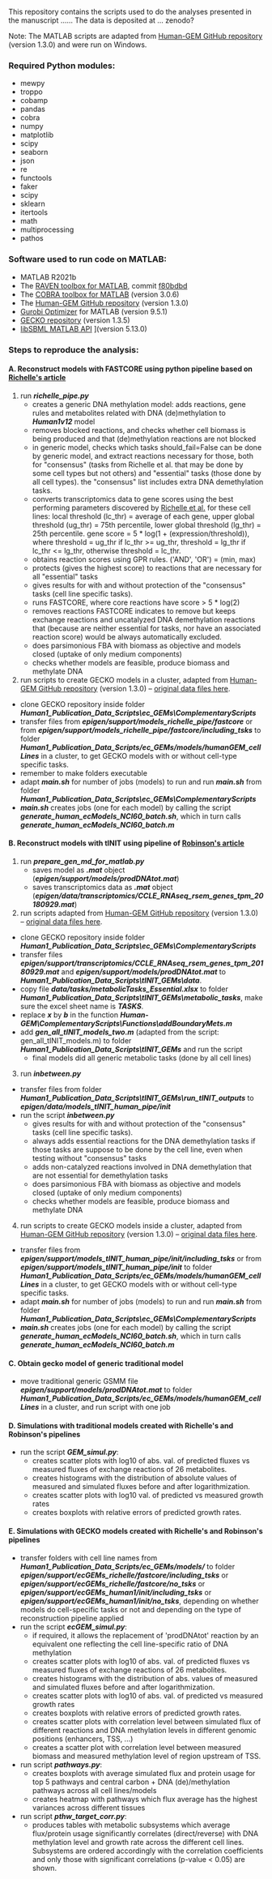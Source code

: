 This repository contains the scripts used to do the analyses presented in the manuscript …...
The data is deposited at ... zenodo?

Note: The MATLAB scripts are adapted from [Human-GEM GitHub repository](https://github.com/SysBioChalmers/Human-GEM) (version 1.3.0) and were run on Windows.

### Required Python modules:
* mewpy
* troppo
* cobamp
* pandas
* cobra
* numpy
* matplotlib
* scipy
* seaborn
* json
* re
* functools
* faker
* scipy
* sklearn
* itertools
* math
* multiprocessing
* pathos


### Software used to run code on MATLAB:
* MATLAB R2021b
* The [RAVEN toolbox for MATLAB](https://github.com/SysBioChalmers/RAVEN), commit [f80bdbd](https://github.com/SysBioChalmers/RAVEN/commit/f80bdbd2f888731f9d45e8941ed26197605c4ce5)
* The [COBRA toolbox for MATLAB](https://github.com/opencobra/cobratoolbox) (version 3.0.6)
* The [Human-GEM GitHub repository](https://github.com/SysBioChalmers/Human-GEM) (version 1.3.0)
* [Gurobi Optimizer](http://www.gurobi.com/registration/download-reg) for MATLAB (version 9.5.1)
* [GECKO repository](https://github.com/SysBioChalmers/GECKO) (version 1.3.5)
* [libSBML MATLAB API](https://sourceforge.net/projects/sbml/files/libsbml/5.13.0/stable/MATLAB%20interface/) ](version 5.13.0)

### Steps to reproduce the analysis:
#### A. Reconstruct models with FASTCORE using python pipeline based on [Richelle's article](https://journals.plos.org/ploscompbiol/article?id=10.1371/journal.pcbi.1006867)
1. run ***richelle_pipe.py***
    - creates a generic DNA methylation model: adds reactions, gene rules and metabolites related with DNA (de)methylation to ***Human1v12*** model
    - removes blocked reactions, and checks whether cell biomass is being produced and that (de)methylation reactions are not blocked
    - in generic model, checks which tasks should_fail=False can be done by generic model, and extract reactions necessary for those, both for "consensus" (tasks from Richelle et al. that may be done by some cell types but not others) and "essential" tasks (those done by all cell types). the "consensus" list includes extra DNA demethylation tasks.
    - converts transcriptomics data to gene scores using the best performing parameters discovered by [Richelle et al.](https://journals.plos.org/ploscompbiol/article?id=10.1371/journal.pcbi.1006867) for these cell lines: local threshold (lc_thr) = average of each gene, upper global threshold (ug_thr) = 75th percentile, lower global threshold (lg_thr) = 25th percentile. gene score = 5 * log(1 + (expression/threshold)), where threshold = ug_thr if lc_thr >= ug_thr, threshold = lg_thr if lc_thr <= lg_thr, otherwise threshold = lc_thr.
    - obtains reaction scores using GPR rules. ('AND', 'OR') = (min, max)
    - protects (gives the highest score) to reactions that are necessary for all "essential" tasks
    - gives results for with and without protection of the "consensus" tasks (cell line specific tasks).
    - runs FASTCORE, where core reactions have score > 5 * log(2)  
    - removes reactions FASTCORE indicates to remove but keeps exchange reactions and uncatalyzed DNA demethylation reactions that (because are neither essential for tasks, nor have an associated reaction score) would be always automatically excluded.
    - does parsimonious FBA with biomass as objective and models closed (uptake of only medium components)
    - checks whether models are feasible, produce biomass and methylate DNA
2. run scripts to create GECKO models in a cluster, adapted from [Human-GEM GitHub repository](https://github.com/SysBioChalmers/Human-GEM) (version 1.3.0) – [original data files here](https://doi.org/10.5281/zenodo.3577466).
* clone GECKO repository inside folder ***Human1_Publication_Data_Scripts\ec_GEMs\ComplementaryScripts***
* transfer files from ***epigen/support/models_richelle_pipe/fastcore*** or from ***epigen/support/models_richelle_pipe/fastcore/including_tsks*** to folder ***Human1_Publication_Data_Scripts/ec_GEMs/models/humanGEM_cellLines*** in a cluster,
to get GECKO models with or without cell-type specific tasks.
* remember to make folders executable
* adapt ***main.sh*** for number of jobs (models) to run and run ***main.sh*** from folder ***Human1_Publication_Data_Scripts\ec_GEMs\ComplementaryScripts***
* ***main.sh*** creates jobs (one for each model) by calling the script ***generate_human_ecModels_NCI60_batch.sh***, which in turn calls ***generate_human_ecModels_NCI60_batch.m***

#### B. Reconstruct models with tINIT using pipeline of [Robinson's article](https://www.science.org/doi/10.1126/scisignal.aaz1482)
1. run ***prepare_gen_md_for_matlab.py***
   * saves model as ***.mat*** object (***epigen/support/models/prodDNAtot.mat***)
   * saves transcriptomics data as ***.mat*** object (***epigen/data/transcriptomics/CCLE_RNAseq_rsem_genes_tpm_20180929.mat***)
2. run scripts adapted from [Human-GEM GitHub repository](https://github.com/SysBioChalmers/Human-GEM) (version 1.3.0) – [original data files here](https://doi.org/10.5281/zenodo.3577466).
* clone GECKO repository inside folder ***Human1_Publication_Data_Scripts\ec_GEMs\ComplementaryScripts***
* transfer files ***epigen/support/transcriptomics/CCLE_RNAseq_rsem_genes_tpm_20180929.mat***  and ***epigen/support/models/prodDNAtot.mat*** to ***Human1_Publication_Data_Scripts\tINIT_GEMs\data***.
* copy file ***data/tasks/metabolicTasks_Essential.xlsx*** to folder ***Human1_Publication_Data_Scripts\tINIT_GEMs\metabolic_tasks***, make sure the excel sheet name is ***TASKS***.
* replace ***x*** by ***b*** in the function ***Human-GEM\ComplementaryScripts\Functions\addBoundaryMets.m***
*  add ***gen_all_tINIT_models_two.m*** (adapted from the script: gen_all_tINIT_models.m) to folder ***Human1_Publication_Data_Scripts\tINIT_GEMs*** and run the script
    * final models did all generic metabolic tasks (done by all cell lines)
3. run ***inbetween.py***
* transfer files from folder ***Human1_Publication_Data_Scripts\tINIT_GEMs\run_tINIT_outputs*** to ***epigen/data/models_tINIT_human_pipe/init***
* run the script ***inbetween.py***
    - gives results for with and without protection of the "consensus" tasks (cell line specific tasks).
    - always adds essential reactions for the DNA demethylation tasks if those tasks are suppose to be done by the cell line, even when testing without "consensus" tasks
    - adds non-catalyzed reactions involved in DNA demethylation that are not essential for demethylation tasks
    - does parsimonious FBA with biomass as objective and models closed (uptake of only medium components)
    - checks whether models are feasible, produce biomass and methylate DNA
4. run scripts to create GECKO models inside a cluster, adapted from [Human-GEM GitHub repository](https://github.com/SysBioChalmers/Human-GEM) (version 1.3.0) – [original data files here](https://doi.org/10.5281/zenodo.3577466).
* transfer files from ***epigen/support/models_tINIT_human_pipe/init/including_tsks*** or from ***epigen/support/models_tINIT_human_pipe/init*** to folder ***Human1_Publication_Data_Scripts/ec_GEMs/models/humanGEM_cellLines*** in a cluster, to get GECKO models with or without cell-type specific tasks.
* adapt ***main.sh*** for number of jobs (models) to run and run ***main.sh*** from folder ***Human1_Publication_Data_Scripts\ec_GEMs\ComplementaryScripts***
* ***main.sh*** creates jobs (one for each model) by calling the script ***generate_human_ecModels_NCI60_batch.sh***, which in turn calls ***generate_human_ecModels_NCI60_batch.m***

#### C. Obtain gecko model of generic traditional model
* move traditional generic GSMM file ***epigen/support/models/prodDNAtot.mat*** to folder ***Human1_Publication_Data_Scripts/ec_GEMs/models/humanGEM_cellLines*** in a cluster, and run script with one job

#### D. Simulations with traditional models created with Richelle's and Robinson's pipelines
* run the script ***GEM_simul.py***:
  - creates scatter plots with log10 of abs. val. of predicted fluxes vs measured fluxes of exchange reactions of 26 metabolites.
  - creates histograms with the distribution of absolute values of measured and simulated fluxes before and after logarithmization.
  - creates scatter plots with log10 val. of predicted vs measured growth rates
  - creates boxplots with relative errors of predicted growth rates.

#### E. Simulations with GECKO models created with Richelle's and Robinson's pipelines
* transfer folders with cell line names from ***Human1_Publication_Data_Scripts/ec_GEMs/models/*** to folder ***epigen/support/ecGEMs_richelle/fastcore/including_tsks*** or ***epigen/support/ecGEMs_richelle/fastcore/no_tsks*** or ***epigen/support/ecGEMs_human1/init/including_tsks*** or ***epigen/support/ecGEMs_human1/init/no_tsks***, depending on whether models do cell-specific tasks or not and depending on the type of reconstruction pipeline applied
* run the script ***ecGEM_simul.py***:
   - if required, it allows the replacement of 'prodDNAtot' reaction by an equivalent one reflecting the cell line-specific ratio of DNA methylation
   - creates scatter plots with log10 of abs. val. of predicted fluxes vs measured fluxes of exchange reactions of 26 metabolites.
   - creates histograms with the distribution of abs. values of measured and simulated fluxes before and after logarithmization.
   - creates scatter plots with log10 of abs. val. of predicted vs measured growth rates
   - creates boxplots with relative errors of predicted growth rates.
   - creates scatter plots with correlation level between simulated flux of different reactions and DNA methylation levels in different genomic positions (enhancers, TSS, ...)
   - creates a scatter plot with correlation level between measured biomass and measured methylation level of region upstream of TSS.
* run script ***pathways.py***:
   - creates boxplots with average simulated flux and protein usage for top 5 pathways and central carbon + DNA (de)/methylation pathways across all cell lines/models
   - creates heatmap with pathways which flux average has the highest variances across different tissues
* run script ***pthw_target_corr.py***:
   - produces tables with metabolic subsystems which average flux/protein usage significantly correlates (direct/reverse) with DNA methylation level and growth rate across the different cell lines.
     Subsystems are ordered accordingly with the correlation coefficients and only those with significant correlations (p-value < 0.05) are shown.